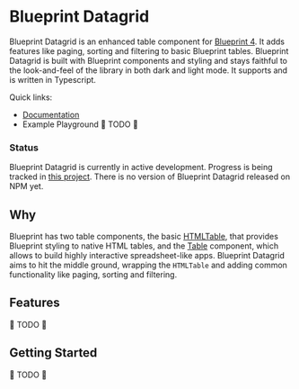 # Blueprint Datagrid

Blueprint Datagrid is an enhanced table component for [Blueprint 4](https://blueprintjs.com/). It adds features like paging, sorting and filtering to basic Blueprint tables. Blueprint Datagrid is built with Blueprint components and styling and stays faithful to the look-and-feel of the library in both dark and light mode. It supports and is written in Typescript.

Quick links:

- [Documentation](https://alex-c.github.io/blueprint-datagrid/)
- Example Playground 🚧 TODO 🚧

### Status

Blueprint Datagrid is currently in active development. Progress is being tracked in [this project](https://github.com/users/alex-c/projects/1). There is no version of Blueprint Datagrid released on NPM yet.

## Why

Blueprint has two table components, the basic [HTMLTable](https://blueprintjs.com/docs/#core/components/html-table), that provides Blueprint styling to native HTML tables, and the [Table](https://blueprintjs.com/docs/#table) component, which allows to build highly interactive spreadsheet-like apps. Blueprint Datagrid aims to hit the middle ground, wrapping the `HTMLTable` and adding common functionality like paging, sorting and filtering.

## Features

🚧 TODO 🚧

## Getting Started

🚧 TODO 🚧
